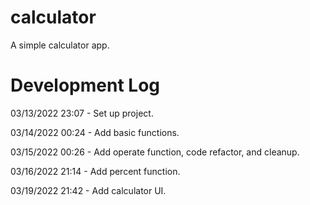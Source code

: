 # calculator

A simple calculator app.

# Development Log

03/13/2022 23:07 - Set up project.

03/14/2022 00:24 - Add basic functions.

03/15/2022 00:26 - Add operate function, code refactor, and cleanup.

03/16/2022 21:14 - Add percent function.

03/19/2022 21:42 - Add calculator UI.